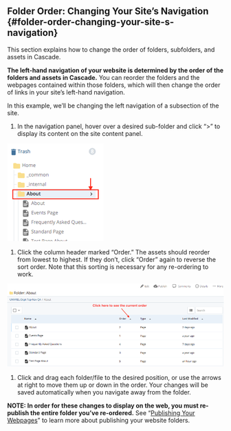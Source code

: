 ## Folder Order: Changing Your Site’s Navigation {#folder-order-changing-your-site-s-navigation}

This section explains how to change the order of folders, subfolders, and assets in Cascade.

**The left-hand navigation of your website is determined by the order of the folders and assets in Cascade.** You can reorder the folders and the webpages contained within those folders, which will then change the order of links in your site’s left-hand navigation.

In this example, we’ll be changing the left navigation of a subsection of the site.

1. In the navigation panel, hover over a desired sub-folder and click “&gt;” to display its content on the site content panel.

![](/assets/111.png)

1. Click the column header marked “Order.” The assets should reorder from lowest to highest. If they don’t, click “Order” again to reverse the sort order. Note that this sorting is necessary for any re-ordering to work.

![](/assets/112.png)

1. Click and drag each folder/file to the desired position, or use the arrows at right to move them up or down in the order. Your changes will be saved automatically when you navigate away from the folder.

**NOTE: In order for these changes to display on the web, you must re-publish the entire folder you’ve re-ordered.** See “[Publishing Your Webpages](../module_2_editing_a_basic_page/submit_vs_publish.md#115333639914907-_Publishing_Your_Webpages)” to learn more about publishing your website folders.

